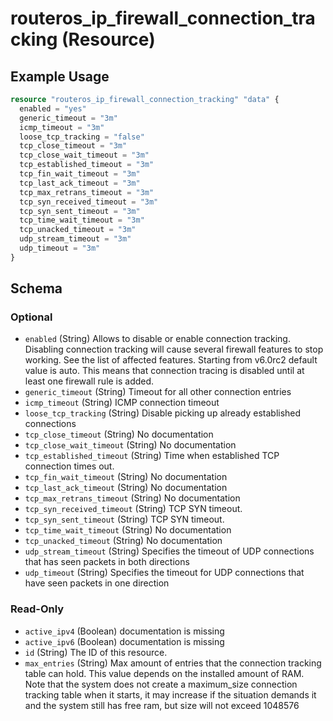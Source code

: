 # routeros_ip_firewall_connection_tracking (Resource)


## Example Usage
```terraform
resource "routeros_ip_firewall_connection_tracking" "data" {
  enabled = "yes"
  generic_timeout = "3m"
  icmp_timeout = "3m"
  loose_tcp_tracking = "false"
  tcp_close_timeout = "3m"
  tcp_close_wait_timeout = "3m"
  tcp_established_timeout = "3m"
  tcp_fin_wait_timeout = "3m"
  tcp_last_ack_timeout = "3m"
  tcp_max_retrans_timeout = "3m"
  tcp_syn_received_timeout = "3m"
  tcp_syn_sent_timeout = "3m"
  tcp_time_wait_timeout = "3m"
  tcp_unacked_timeout = "3m"
  udp_stream_timeout = "3m"
  udp_timeout = "3m"
}
```

<!-- schema generated by tfplugindocs -->
## Schema

### Optional

- `enabled` (String) Allows to disable or enable connection tracking. Disabling connection tracking will cause several firewall features to stop working. 
				          See the list of affected features. Starting from v6.0rc2 default value is auto. This means that connection tracing is disabled until at least one firewall rule is added.
- `generic_timeout` (String) Timeout for all other connection entries
- `icmp_timeout` (String) ICMP connection timeout
- `loose_tcp_tracking` (String) Disable picking up already established connections
- `tcp_close_timeout` (String) No documentation
- `tcp_close_wait_timeout` (String) No documentation
- `tcp_established_timeout` (String) Time when established TCP connection times out.
- `tcp_fin_wait_timeout` (String) No documentation
- `tcp_last_ack_timeout` (String) No documentation
- `tcp_max_retrans_timeout` (String) No documentation
- `tcp_syn_received_timeout` (String) TCP SYN timeout.
- `tcp_syn_sent_timeout` (String) TCP SYN timeout.
- `tcp_time_wait_timeout` (String) No documentation
- `tcp_unacked_timeout` (String) No documentation
- `udp_stream_timeout` (String) Specifies the timeout of UDP connections that has seen packets in both directions
- `udp_timeout` (String) Specifies the timeout for UDP connections that have seen packets in one direction

### Read-Only

- `active_ipv4` (Boolean) documentation is missing
- `active_ipv6` (Boolean) documentation is missing
- `id` (String) The ID of this resource.
- `max_entries` (String) Max amount of entries that the connection tracking table can hold. This value depends on the installed amount of RAM.
                          Note that the system does not create a maximum_size connection tracking table when it starts, it may increase if the situation demands it and the system still has free ram, but size will not exceed 1048576


